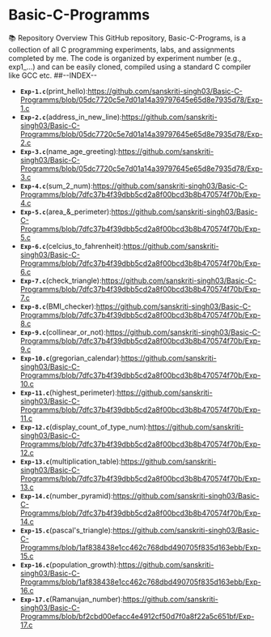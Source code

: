 # Basic-C-Programms
📚 Repository Overview
This GitHub repository, Basic-C-Programs, is a collection of all C programming experiments, labs, and assignments completed by me. The code is organized by experiment number (e.g., exp1_...) and can be easily cloned, compiled using a standard C compiler like GCC etc.
##--INDEX--
- **`Exp-1.c`**(print_hello):https://github.com/sanskriti-singh03/Basic-C-Programms/blob/05dc7720c5e7d01a14a39797645e65d8e7935d78/Exp-1.c
- **`Exp-2.c`**(address_in_new_line):https://github.com/sanskriti-singh03/Basic-C-Programms/blob/05dc7720c5e7d01a14a39797645e65d8e7935d78/Exp-2.c
- **`Exp-3.c`**(name_age_greeting):https://github.com/sanskriti-singh03/Basic-C-Programms/blob/05dc7720c5e7d01a14a39797645e65d8e7935d78/Exp-3.c
- **`Exp-4.c`**(sum_2_num):https://github.com/sanskriti-singh03/Basic-C-Programms/blob/7dfc37b4f39dbb5cd2a8f00bcd3b8b470574f70b/Exp-4.c
- **`Exp-5.c`**(area_&_perimeter):https://github.com/sanskriti-singh03/Basic-C-Programms/blob/7dfc37b4f39dbb5cd2a8f00bcd3b8b470574f70b/Exp-5.c
- **`Exp-6.c`**(celcius_to_fahrenheit):https://github.com/sanskriti-singh03/Basic-C-Programms/blob/7dfc37b4f39dbb5cd2a8f00bcd3b8b470574f70b/Exp-6.c
- **`Exp-7.c`**(check_triangle):https://github.com/sanskriti-singh03/Basic-C-Programms/blob/7dfc37b4f39dbb5cd2a8f00bcd3b8b470574f70b/Exp-7.c
- **`Exp-8.c`**(BMI_checker):https://github.com/sanskriti-singh03/Basic-C-Programms/blob/7dfc37b4f39dbb5cd2a8f00bcd3b8b470574f70b/Exp-8.c
- **`Exp-9.c`**(collinear_or_not):https://github.com/sanskriti-singh03/Basic-C-Programms/blob/7dfc37b4f39dbb5cd2a8f00bcd3b8b470574f70b/Exp-9.c
- **`Exp-10.c`**(gregorian_calendar):https://github.com/sanskriti-singh03/Basic-C-Programms/blob/7dfc37b4f39dbb5cd2a8f00bcd3b8b470574f70b/Exp-10.c
- **`Exp-11.c`**(highest_perimeter):https://github.com/sanskriti-singh03/Basic-C-Programms/blob/7dfc37b4f39dbb5cd2a8f00bcd3b8b470574f70b/Exp-11.c
- **`Exp-12.c`**(display_count_of_type_num):https://github.com/sanskriti-singh03/Basic-C-Programms/blob/7dfc37b4f39dbb5cd2a8f00bcd3b8b470574f70b/Exp-12.c
- **`Exp-13.c`**(multiplication_table):https://github.com/sanskriti-singh03/Basic-C-Programms/blob/7dfc37b4f39dbb5cd2a8f00bcd3b8b470574f70b/Exp-13.c
- **`Exp-14.c`**(number_pyramid):https://github.com/sanskriti-singh03/Basic-C-Programms/blob/7dfc37b4f39dbb5cd2a8f00bcd3b8b470574f70b/Exp-14.c
- **`Exp-15.c`**(pascal's_triangle):https://github.com/sanskriti-singh03/Basic-C-Programms/blob/1af838438e1cc462c768dbd490705f835d163ebb/Exp-15.c
- **`Exp-16.c`**(population_growth):https://github.com/sanskriti-singh03/Basic-C-Programms/blob/1af838438e1cc462c768dbd490705f835d163ebb/Exp-16.c
- **`Exp-17.c`**(Ramanujan_number):https://github.com/sanskriti-singh03/Basic-C-Programms/blob/bf2cbd00efacc4e4912cf50d7f0a8f22a5c651bf/Exp-17.c
